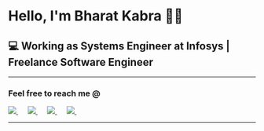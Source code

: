 <h1>Hello, I'm Bharat Kabra 🙋‍♂️</h1>
<h2>💻 Working as Systems Engineer at Infosys | Freelance Software Engineer</h2>

<hr>

<h3>Feel free to reach me @</h3>

<a href="https://www.linkedin.com/in/bharatkabra/"><img src="https://img.shields.io/badge/linkedin-%230077B5.svg?&style=for-the-badge&logo=linkedin&logoColor=white"> </a>&nbsp;&nbsp;&nbsp;&nbsp;
<a href="mailto:bharatkabra@outlook.in"><img src="https://img.shields.io/badge/mail-%23D14836.svg?&style=for-the-badge&logo=gmail&logoColor=white">
</a>&nbsp;&nbsp;&nbsp;&nbsp;
<a href="https://twitter.com/Bharatkabra3"><img src="https://img.shields.io/badge/twitter-%2361DAFB.svg?&style=for-the-badge&logo=twitter&logoColor=white">
</a>&nbsp;&nbsp;&nbsp;&nbsp;
<a href="https://www.upwork.com/freelancers/~0164d350ac5565cc91"><img src="https://img.shields.io/badge/upwork-%2300FF00.svg?&style=for-the-badge&logo=upwork&logoColor=white">
</a>&nbsp;&nbsp;&nbsp;&nbsp;
<hr>
<!-- 
<h2>Tools & Technologies</h2>
<p>
   <img src="https://img.shields.io/badge/python%20-%23F7DF1E.svg?&style=for-the-badge&logo=python&logoColor=white" />&nbsp;&nbsp;
   <img src="https://img.shields.io/badge/java%20-%23F7DF1E.svg?&style=for-the-badge&logo=java&logoColor=white" />&nbsp;&nbsp;
   <img src="https://img.shields.io/badge/javascript%20-%23F7DF1E.svg?&style=for-the-badge&logo=javascript&logoColor=white" />&nbsp;&nbsp;
   <br>
   <img src="https://img.shields.io/badge/html5%20-%23e34f26.svg?&style=for-the-badge&logo=html5&logoColor=white" />&nbsp;&nbsp;
   <img src="https://img.shields.io/badge/css3%20-%231572B6.svg?&style=for-the-badge&logo=css3&logoColor=white" />&nbsp;&nbsp;
   <img src="https://img.shields.io/badge/react%20-%2361DAFB.svg?&style=for-the-badge&logo=react&logoColor=white" />&nbsp;&nbsp;&nbsp;
   <br>
   <img src="https://img.shields.io/badge/node.js%20-%23339933.svg?&style=for-the-badge&logo=node.js&logoColor=white" />&nbsp;&nbsp;&nbsp;
   <img src="https://img.shields.io/badge/-MySql-black?style=flat-square&logo=mysql&link=https://github.com/imickovski">
   <img src="https://img.shields.io/badge/-GitHub-181717?style=flat-square&logo=github&link=https://github.com/imickovski">
</p> 

<hr> -->
